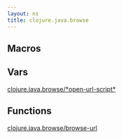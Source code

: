 ```yaml
---
layout: ns
title: clojure.java.browse
---
```

## Macros


## Vars
[clojure.java.browse/\*open-url-script\*](./_star_open_url_script_star_)

## Functions
[clojure.java.browse/browse-url](./browse_url)